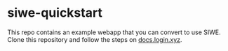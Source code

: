 # siwe-quickstart

This repo contains an example webapp that you can convert to use SIWE. Clone this repository and follow the steps on [docs.login.xyz](docs.login.xyz).
